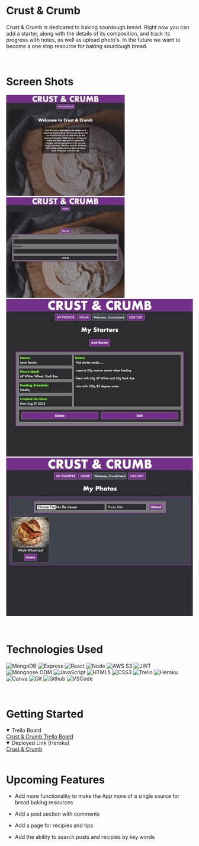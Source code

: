 <br>

# Crust & Crumb

Crust & Crumb is dedicated to baking sourdough bread. Right now you can add a starter, along with the details of its composition, and track its progress with notes, as well as upload photo's. In the future we want to become a one stop resource for baking sourdough bread.

<br>

# Screen Shots
![](public/Images/home-page.jpeg)
![](public/Images/login-form.jpeg)
![](public/Images/starter-page.jpeg)
![](public/Images/photo-page.jpeg)

<br>

# Technologies Used

  ![MongoDB](https://img.shields.io/badge/-MongoDB-05122A?style=flat&logo=mongodb)
  ![Express](https://img.shields.io/badge/-Express-05122A?style=flat&logo=express)
  ![React](https://img.shields.io/badge/-React-05122A?style=flat&logo=react)
  ![Node](https://img.shields.io/badge/-Node.js-05122A?style=flat&logo=node.js)
  ![AWS S3](https://img.shields.io/badge/-AWS_S3-05122A?style=flat&logo=amazons3)
  ![JWT](https://img.shields.io/badge/-JSON_Web_Tokens-05122A?style=flat&logo=jsonwebtokens)
  ![Mongoose ODM](https://img.shields.io/badge/-Mongoose_ODM-05122A?style=flat&logo=mongodb)
  ![JavaScript](https://img.shields.io/badge/-JavaScript-05122A?style=flat&logo=javascript)
  ![HTML5](https://img.shields.io/badge/-HTML5-05122A?style=flat&logo=html5)
  ![CSS3](https://img.shields.io/badge/-CSS-05122A?style=flat&logo=css3)
  ![Trello](https://img.shields.io/badge/-Trello-05122A?style=flat&logo=trello)
  ![Heroku](https://img.shields.io/badge/-Heroku-05122A?style=flat&logo=heroku)
  ![Canva](https://img.shields.io/badge/-Canva-05122A?style=flat&logo=canva)
  ![Git](https://img.shields.io/badge/-Git-05122A?style=flat&logo=git)
  ![Github](https://img.shields.io/badge/-GitHub-05122A?style=flat&logo=github)
  ![VSCode](https://img.shields.io/badge/-VS_Code-05122A?style=flat&logo=visualstudio)

  <br>

# Getting Started


<details open>
  <summary> Trello Board </summary>
  <a href=https://trello.com/b/T9r7IT8V/crust-crumb
    > Crust & Crumb Trello Board </a
  >
</details>

<details open>
  <summary> Deployed Link (Heroku) </summary>
  <a href="https://crust-and-crumb-fe55d0361d80.herokuapp.com/"
    > Crust & Crumb </a
  >
</details>

<br>

# Upcoming Features

- Add more functionality to make the App more of a single source for bread baking resources

- Add a post section with comments

- Add a page for recipies and tips

- Add the ability to search posts and recipies by key words